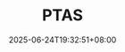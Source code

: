 ---
weight: 410
title: "PTAS"
description: ""
icon: "article"
date: "2025-06-24T19:32:51+08:00"
lastmod: "2025-06-24T19:32:51+08:00"
draft: false
toc: true
---